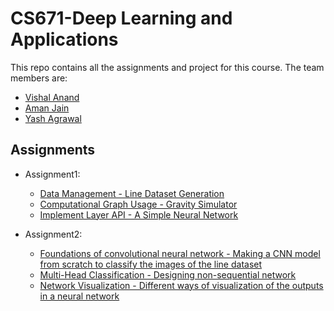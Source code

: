 # CS671-Deep Learning and Applications 
This repo contains all the assignments and project for this course. The team members are:
  -  [Vishal Anand](https://github.com/Vishal1541)
  -  [Aman Jain](https://github.com/amanjain25/)
  -  [Yash Agrawal](https://github.com/YashAgrawal0)

## Assignments
  -  Assignment1:
     -  [Data Management - Line Dataset Generation](https://github.com/Vishal1541/DeepLearning/tree/master/Assingment1/Task1_Images)
     -  [Computational Graph Usage - Gravity Simulator](https://github.com/Vishal1541/DeepLearning/tree/master/Assingment1/Task2_CompGraph)
     -  [Implement Layer API - A Simple Neural Network](https://github.com/Vishal1541/DeepLearning/tree/master/Assingment1/Task3_NN)


  -  Assignment2:
     -  [Foundations of convolutional neural network - Making a CNN model from scratch to classify the images of the line dataset](https://github.com/Vishal1541/DeepLearning/tree/master/Assignment2/Task1_CNN)
     -  [Multi-Head Classification - Designing non-sequential network](https://github.com/Vishal1541/DeepLearning/tree/master/Assignment2/Task2_MultiHead)
     -  [Network Visualization - Different ways of visualization of the outputs in a neural network](https://github.com/Vishal1541/DeepLearning/tree/master/Assignment2/Task3_Visualization)